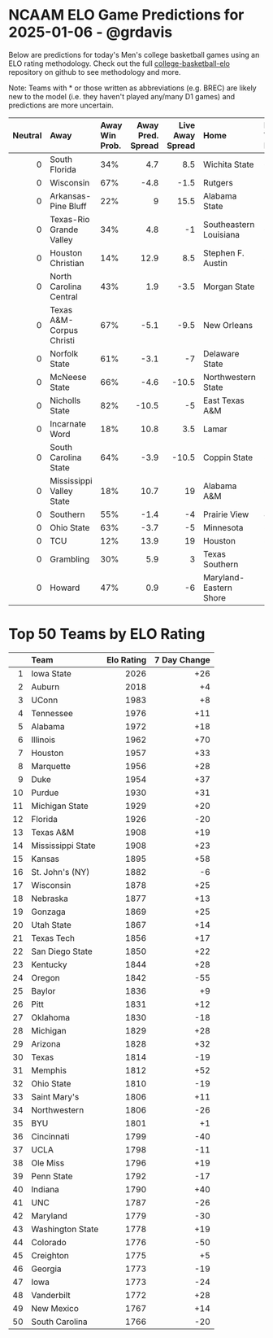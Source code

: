 # NCAAM ELO Game Predictions for 2025-01-06 - @grdavis
Below are predictions for today's Men's college basketball games using an ELO rating methodology. Check out the full [college-basketball-elo](https://github.com/grdavis/college-basketball-elo) repository on github to see methodology and more.

Note: Teams with * or those written as abbreviations (e.g. BREC) are likely new to the model (i.e. they haven't played any/many D1 games) and predictions are more uncertain.

|   Neutral | Away                     | Away Win Prob.   |   Away Pred. Spread |   Live Away Spread | Home                   | Home Win Prob.   |   Home Pred. Spread |
|----------:|:-------------------------|:-----------------|--------------------:|-------------------:|:-----------------------|:-----------------|--------------------:|
|         0 | South Florida            | 34%              |                 4.7 |                8.5 | Wichita State          | 66%              |                -4.7 |
|         0 | Wisconsin                | 67%              |                -4.8 |               -1.5 | Rutgers                | 33%              |                 4.8 |
|         0 | Arkansas-Pine Bluff      | 22%              |                 9   |               15.5 | Alabama State          | 78%              |                -9   |
|         0 | Texas-Rio Grande Valley  | 34%              |                 4.8 |               -1   | Southeastern Louisiana | 66%              |                -4.8 |
|         0 | Houston Christian        | 14%              |                12.9 |                8.5 | Stephen F. Austin      | 86%              |               -12.9 |
|         0 | North Carolina Central   | 43%              |                 1.9 |               -3.5 | Morgan State           | 57%              |                -1.9 |
|         0 | Texas A&M-Corpus Christi | 67%              |                -5.1 |               -9.5 | New Orleans            | 33%              |                 5.1 |
|         0 | Norfolk State            | 61%              |                -3.1 |               -7   | Delaware State         | 39%              |                 3.1 |
|         0 | McNeese State            | 66%              |                -4.6 |              -10.5 | Northwestern State     | 34%              |                 4.6 |
|         0 | Nicholls State           | 82%              |               -10.5 |               -5   | East Texas A&M         | 18%              |                10.5 |
|         0 | Incarnate Word           | 18%              |                10.8 |                3.5 | Lamar                  | 82%              |               -10.8 |
|         0 | South Carolina State     | 64%              |                -3.9 |              -10.5 | Coppin State           | 36%              |                 3.9 |
|         0 | Mississippi Valley State | 18%              |                10.7 |               19   | Alabama A&M            | 82%              |               -10.7 |
|         0 | Southern                 | 55%              |                -1.4 |               -4   | Prairie View           | 45%              |                 1.4 |
|         0 | Ohio State               | 63%              |                -3.7 |               -5   | Minnesota              | 37%              |                 3.7 |
|         0 | TCU                      | 12%              |                13.9 |               19   | Houston                | 88%              |               -13.9 |
|         0 | Grambling                | 30%              |                 5.9 |                3   | Texas Southern         | 70%              |                -5.9 |
|         0 | Howard                   | 47%              |                 0.9 |               -6   | Maryland-Eastern Shore | 53%              |                -0.9 |

# Top 50 Teams by ELO Rating
|    | Team              |   Elo Rating |   7 Day Change |
|---:|:------------------|-------------:|---------------:|
|  1 | Iowa State        |         2026 |            +26 |
|  2 | Auburn            |         2018 |             +4 |
|  3 | UConn             |         1983 |             +8 |
|  4 | Tennessee         |         1976 |            +11 |
|  5 | Alabama           |         1972 |            +18 |
|  6 | Illinois          |         1962 |            +70 |
|  7 | Houston           |         1957 |            +33 |
|  8 | Marquette         |         1956 |            +28 |
|  9 | Duke              |         1954 |            +37 |
| 10 | Purdue            |         1930 |            +31 |
| 11 | Michigan State    |         1929 |            +20 |
| 12 | Florida           |         1926 |            -20 |
| 13 | Texas A&M         |         1908 |            +19 |
| 14 | Mississippi State |         1908 |            +23 |
| 15 | Kansas            |         1895 |            +58 |
| 16 | St. John's (NY)   |         1882 |             -6 |
| 17 | Wisconsin         |         1878 |            +25 |
| 18 | Nebraska          |         1877 |            +13 |
| 19 | Gonzaga           |         1869 |            +25 |
| 20 | Utah State        |         1867 |            +14 |
| 21 | Texas Tech        |         1856 |            +17 |
| 22 | San Diego State   |         1850 |            +22 |
| 23 | Kentucky          |         1844 |            +28 |
| 24 | Oregon            |         1842 |            -55 |
| 25 | Baylor            |         1836 |             +9 |
| 26 | Pitt              |         1831 |            +12 |
| 27 | Oklahoma          |         1830 |            -18 |
| 28 | Michigan          |         1829 |            +28 |
| 29 | Arizona           |         1828 |            +32 |
| 30 | Texas             |         1814 |            -19 |
| 31 | Memphis           |         1812 |            +52 |
| 32 | Ohio State        |         1810 |            -19 |
| 33 | Saint Mary's      |         1806 |            +11 |
| 34 | Northwestern      |         1806 |            -26 |
| 35 | BYU               |         1801 |             +1 |
| 36 | Cincinnati        |         1799 |            -40 |
| 37 | UCLA              |         1798 |            -11 |
| 38 | Ole Miss          |         1796 |            +19 |
| 39 | Penn State        |         1792 |            -17 |
| 40 | Indiana           |         1790 |            +40 |
| 41 | UNC               |         1787 |            -26 |
| 42 | Maryland          |         1779 |            -30 |
| 43 | Washington State  |         1778 |            +19 |
| 44 | Colorado          |         1776 |            -50 |
| 45 | Creighton         |         1775 |             +5 |
| 46 | Georgia           |         1773 |            -19 |
| 47 | Iowa              |         1773 |            -24 |
| 48 | Vanderbilt        |         1772 |            +28 |
| 49 | New Mexico        |         1767 |            +14 |
| 50 | South Carolina    |         1766 |            -20 |